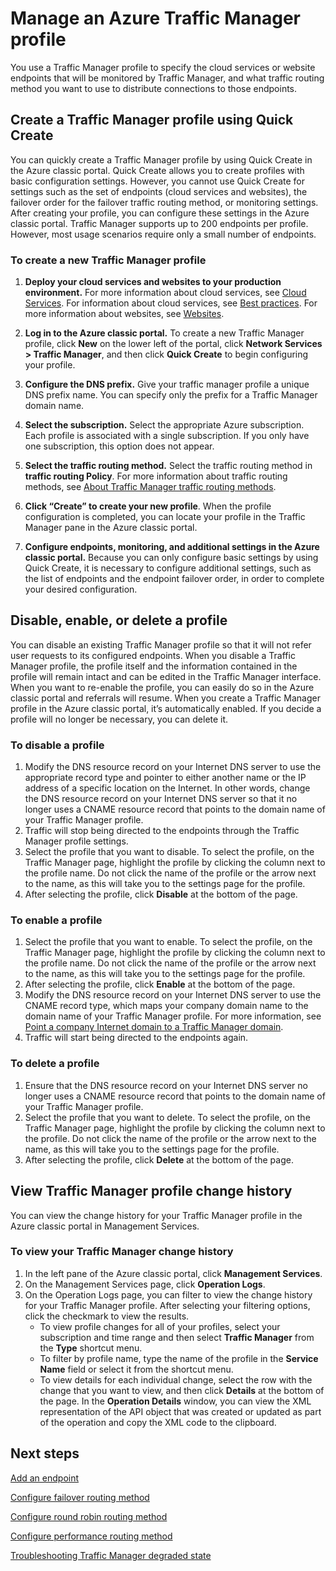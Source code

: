 <properties
   pageTitle="Manage Azure Traffic Manager profiles | Microsoft Azure"
   description="This article will help you create, disable, enable, delete, and view the history of a Azure Traffic Manager profile."
   services="traffic-manager"
   documentationCenter=""
   authors="joaoma"
   manager="carmonm"
   editor="tysonn" />
<tags
   ms.service="traffic-manager"
   ms.devlang="na"
   ms.topic="hero-article"
   ms.tgt_pltfrm="na"
   ms.workload="infrastructure-services"
   ms.date="03/17/2016"
   ms.author="joaoma" />

# Manage an Azure Traffic Manager profile

You use a Traffic Manager profile to specify the cloud services or website endpoints that will be monitored by Traffic Manager, and what traffic routing  method you want to use to distribute connections to those endpoints.

## Create a Traffic Manager profile using Quick Create

You can quickly create a Traffic Manager profile by using Quick Create in the Azure classic portal. Quick Create allows you to create profiles with basic configuration settings. However, you cannot use Quick Create for settings such as the set of endpoints (cloud services and websites), the failover order for the failover traffic routing method, or monitoring settings. After creating your profile, you can configure these settings in the Azure classic portal. Traffic Manager supports up to 200 endpoints per profile. However, most usage scenarios require only a small number of endpoints. 

### To create a new Traffic Manager profile

1. **Deploy your cloud services and websites to your production environment.** For more information about cloud services, see [Cloud Services](http://go.microsoft.com/fwlink/p/?LinkId=314074). For information about cloud services, see [Best practices](https://msdn.microsoft.com/library/azure/5229dd1c-5a91-4869-8522-bed8597d9cf5#bkmk_TrafficManagerBestPracticesProfile). For more information about websites, see [Websites](http://go.microsoft.com/fwlink/p/?LinkId=393327).

2. **Log in to the Azure classic portal.** To create a new Traffic Manager profile, click **New** on the lower left of the portal, click **Network Services > Traffic Manager**, and then click **Quick Create** to begin configuring your profile.
3. **Configure the DNS prefix.** Give your traffic manager profile a unique DNS prefix name. You can specify only the prefix for a Traffic Manager domain name.
4. **Select the subscription.** Select the appropriate Azure subscription. Each profile is associated with a single subscription. If you only have one subscription, this option does not appear.
5. **Select the traffic routing method.** Select the traffic routing method in **traffic routing Policy**. For more information about traffic routing methods, see [About Traffic Manager traffic routing methods](traffic-manager-routing-methods.md).
6. **Click “Create” to create your new profile**. When the profile configuration is completed, you can locate your profile in the Traffic Manager pane in the Azure classic portal.
7. **Configure endpoints, monitoring, and additional settings in the Azure classic portal.** Because you can only configure basic settings by using Quick Create, it is necessary to configure additional settings, such as the list of endpoints and the endpoint failover order, in order to complete your desired configuration. 


## Disable, enable, or delete a profile

You can disable an existing Traffic Manager profile so that it will not refer user requests to its configured endpoints. When you disable a Traffic Manager profile, the profile itself and the information contained in the profile will remain intact and can be edited in the Traffic Manager interface. When you want to re-enable the profile, you can easily do so in the Azure classic portal and referrals will resume. When you create a Traffic Manager profile in the Azure classic portal, it’s automatically enabled. If you decide a profile will no longer be necessary, you can delete it.

### To disable a profile

1. Modify the DNS resource record on your Internet DNS server to use the appropriate record type and pointer to either another name or the IP address of a specific location on the Internet. In other words, change the DNS resource record on your Internet DNS server so that it no longer uses a CNAME resource record that points to the domain name of your Traffic Manager profile.
2. Traffic will stop being directed to the endpoints through the Traffic Manager profile settings.
3. Select the profile that you want to disable. To select the profile, on the Traffic Manager page, highlight the profile by clicking the column next to the profile name. Do not click the name of the profile or the arrow next to the name, as this will take you to the settings page for the profile.
4. After selecting the profile, click **Disable** at the bottom of the page.

### To enable a profile

1. Select the profile that you want to enable. To select the profile, on the Traffic Manager page, highlight the profile by clicking the column next to the profile name. Do not click the name of the profile or the arrow next to the name, as this will take you to the settings page for the profile.
2. After selecting the profile, click **Enable** at the bottom of the page.
3. Modify the DNS resource record on your Internet DNS server to use the CNAME record type, which maps your company domain name to the domain name of your Traffic Manager profile. For more information, see [Point a company Internet domain to a Traffic Manager domain](traffic-manager-point-internet-domain.md).
4. Traffic will start being directed to the endpoints again.

### To delete a profile

1. Ensure that the DNS resource record on your Internet DNS server no longer uses a CNAME resource record that points to the domain name of your Traffic Manager profile.
2. Select the profile that you want to delete. To select the profile, on the Traffic Manager page, highlight the profile by clicking the column next to the profile. Do not click the name of the profile or the arrow next to the name, as this will take you to the settings page for the profile.
4. After selecting the profile, click **Delete** at the bottom of the page.

## View Traffic Manager profile change history

You can view the change history for your Traffic Manager profile in the Azure classic portal in Management Services.

### To view your Traffic Manager change history

1. In the left pane of the Azure classic portal, click **Management Services**.
2. On the Management Services page, click **Operation Logs**.
3. On the Operation Logs page, you can filter to view the change history for your Traffic Manager profile. After selecting your filtering options, click the checkmark to view the results.
   - To view profile changes for all of your profiles, select your subscription and time range and then select **Traffic Manager** from the **Type** shortcut menu.
   - To filter by profile name, type the name of the profile in the **Service Name** field or select it from the shortcut menu.
   - To view details for each individual change, select the row with the change that you want to view, and then click **Details** at the bottom of the page. In the **Operation Details** window, you can view the XML representation of the API object that was created or updated as part of the operation and copy the XML code to the clipboard.


## Next steps

[Add an endpoint](traffic-manager-endpoints.md)

[Configure failover routing method](traffic-manager-configure-failover-routing-method.md)

[Configure round robin routing method](traffic-manager-configure-round-robin-routing-method.md)

[Configure performance routing method](traffic-manager-configure-performance-routing-method.md)

[Troubleshooting Traffic Manager degraded state](traffic-manager-troubleshooting-degraded.md)